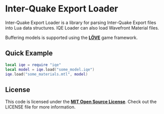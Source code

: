 # Inter-Quake Export Loader

Inter-Quake Export Loader is a library for parsing Inter-Quake Export files into Lua data structures. IQE Loader can also load Wavefront Material files.

Buffering models is supported using the [**LÖVE**][LOVE] game framework.


## Quick Example

```lua
local iqe = require "iqe"
local model = iqe.load("some_model.iqe")
iqe.load("some_materials.mtl", model)
```


## License

This code is licensed under the [**MIT Open Source License**][MIT]. Check out the LICENSE file for more information.

[LOVE]: https://www.love2d.org/
[MIT]: http://www.opensource.org/licenses/mit-license.html
